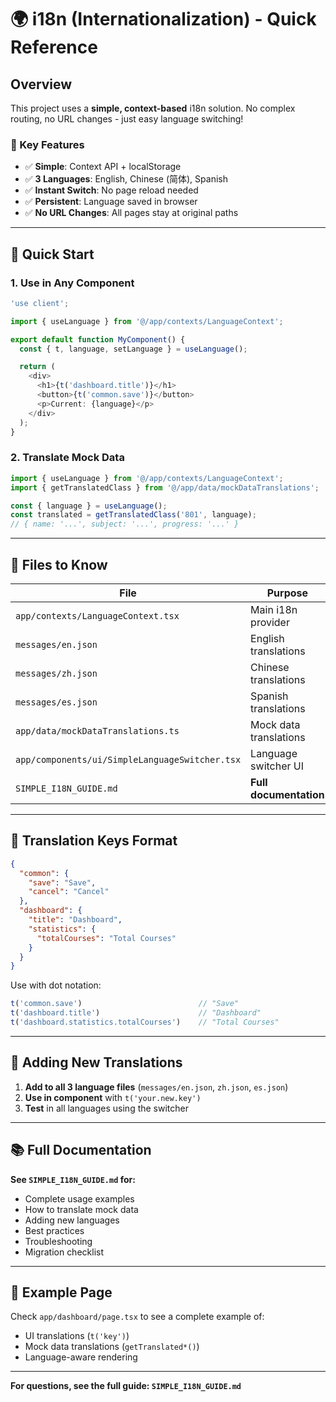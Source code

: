 # 🌍 i18n (Internationalization) - Quick Reference

## Overview

This project uses a **simple, context-based** i18n solution. No complex routing, no URL changes - just easy language switching!

### 🎯 Key Features

- ✅ **Simple**: Context API + localStorage
- ✅ **3 Languages**: English, Chinese (简体), Spanish
- ✅ **Instant Switch**: No page reload needed
- ✅ **Persistent**: Language saved in browser
- ✅ **No URL Changes**: All pages stay at original paths

---

## 🚀 Quick Start

### 1. Use in Any Component

```typescript
'use client';

import { useLanguage } from '@/app/contexts/LanguageContext';

export default function MyComponent() {
  const { t, language, setLanguage } = useLanguage();

  return (
    <div>
      <h1>{t('dashboard.title')}</h1>
      <button>{t('common.save')}</button>
      <p>Current: {language}</p>
    </div>
  );
}
```

### 2. Translate Mock Data

```typescript
import { useLanguage } from '@/app/contexts/LanguageContext';
import { getTranslatedClass } from '@/app/data/mockDataTranslations';

const { language } = useLanguage();
const translated = getTranslatedClass('801', language);
// { name: '...', subject: '...', progress: '...' }
```

---

## 📁 Files to Know

| File | Purpose |
|------|---------|
| `app/contexts/LanguageContext.tsx` | Main i18n provider |
| `messages/en.json` | English translations |
| `messages/zh.json` | Chinese translations |
| `messages/es.json` | Spanish translations |
| `app/data/mockDataTranslations.ts` | Mock data translations |
| `app/components/ui/SimpleLanguageSwitcher.tsx` | Language switcher UI |
| `SIMPLE_I18N_GUIDE.md` | **Full documentation** |

---

## 📖 Translation Keys Format

```json
{
  "common": {
    "save": "Save",
    "cancel": "Cancel"
  },
  "dashboard": {
    "title": "Dashboard",
    "statistics": {
      "totalCourses": "Total Courses"
    }
  }
}
```

Use with dot notation:
```typescript
t('common.save')                          // "Save"
t('dashboard.title')                      // "Dashboard"  
t('dashboard.statistics.totalCourses')    // "Total Courses"
```

---

## 🔧 Adding New Translations

1. **Add to all 3 language files** (`messages/en.json`, `zh.json`, `es.json`)
2. **Use in component** with `t('your.new.key')`
3. **Test** in all languages using the switcher

---

## 📚 Full Documentation

**See `SIMPLE_I18N_GUIDE.md` for:**
- Complete usage examples
- How to translate mock data
- Adding new languages
- Best practices
- Troubleshooting
- Migration checklist

---

## 🎨 Example Page

Check `app/dashboard/page.tsx` to see a complete example of:
- UI translations (`t('key')`)
- Mock data translations (`getTranslated*()`)
- Language-aware rendering

---

**For questions, see the full guide: `SIMPLE_I18N_GUIDE.md`**

